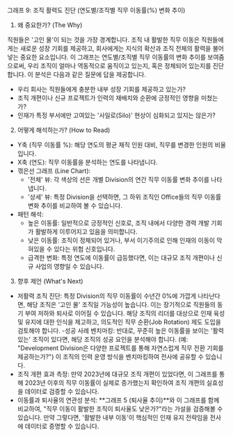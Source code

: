 그래프 9: 조직 활력도 진단 (연도별/조직별 직무 이동률(%) 변화 추이)

1. 왜 중요한가? (The Why)

직원들은 '고인 물'이 되는 것을 가장 경계합니다. 조직 내 활발한 직무 이동은 직원들에게는 새로운 성장 기회를 제공하고, 회사에게는 지식의 확산과 조직 전체의 활력을 불어넣는 중요한 요소입니다. 이 그래프는 연도별/조직별 직무 이동률의 변화 추이를 보여줌으로써, 우리 조직이 얼마나 역동적으로 움직이고 있는지, 혹은 정체되어 있는지를 진단합니다. 이 분석은 다음과 같은 질문에 답을 제공합니다.

- 우리 회사는 직원들에게 충분한 내부 성장 기회를 제공하고 있는가?
- 조직 개편이나 신규 프로젝트가 인력의 재배치와 순환에 긍정적인 영향을 미쳤는가?
- 인재가 특정 부서에만 고여있는 '사일로(Silo)' 현상이 심화되고 있지는 않은가?

2. 어떻게 해석하는가? (How to Read)

- Y축 (직무 이동률 %): 해당 연도의 평균 재직 인원 대비, 직무를 변경한 인원의 비율입니다.
- X축 (연도): 직무 이동률을 분석하는 연도를 나타냅니다.
- 꺾은선 그래프 (Line Chart):
    - '전체' 뷰: 각 색상의 선은 개별 Division의 연간 직무 이동률 변화 추이를 나타냅니다.
    - '상세' 뷰: 특정 Division을 선택하면, 그 하위 조직인 Office들의 직무 이동률 변화 추이를 비교하여 볼 수 있습니다.
- 패턴 해석:
    - 높은 이동률: 일반적으로 긍정적인 신호로, 조직 내에서 다양한 경력 개발 기회가 활발하게 이루어지고 있음을 의미합니다.
    - 낮은 이동률: 조직이 정체되어 있거나, 부서 이기주의로 인해 인재의 이동이 막혀있을 수 있다는 위험 신호입니다.
    - 급격한 변화: 특정 연도에 이동률이 급등했다면, 이는 대규모 조직 개편이나 신규 사업의 영향일 수 있습니다.

3. 향후 제언 (What's Next)

- 저활력 조직 진단: 특정 Division의 직무 이동률이 수년간 0%에 가깝게 나타난다면, 해당 조직은 '고인 물' 조직일 가능성이 높습니다. 이는 장기적으로 직원들의 동기 부여 저하와 퇴사로 이어질 수 있습니다. 해당 조직의 리더를 대상으로 인재 육성 및 유지에 대한 인식을 제고하고, 의도적인 직무 순환(Job Rotation) 제도 도입을 검토해야 합니다.
 -성공 사례 벤치마킹: 반대로, 꾸준히 높은 이동률을 보이는 '활력 있는' 조직이 있다면, 해당 조직의 성공 요인을 분석해야 합니다. (예: "Development Division은 다양한 프로젝트를 통해 자연스럽게 직무 전환 기회를 제공하는가?") 이 조직의 인력 운영 방식을 벤치마킹하여 전사에 공유할 수 있습니다.
- 조직 개편 효과 측정: 만약 2023년에 대규모 조직 개편이 있었다면, 이 그래프를 통해 2023년 이후의 직무 이동률이 실제로 증가했는지 확인하여 조직 개편의 실효성을 데이터로 검증할 수 있습니다.
- 이동률과 퇴사율의 연관성 분석: **그래프 5 (퇴사율 추이)**와 이 그래프를 함께 비교하여, "직무 이동이 활발한 조직이 퇴사율도 낮은가?"라는 가설을 검증해볼 수 있습니다. 만약 그렇다면, '활발한 내부 이동'이 핵심적인 인재 유지 전략임을 전사에 데이터로 증명할 수 있습니다.